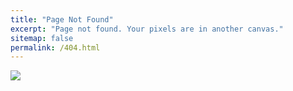 ```yaml
---
title: "Page Not Found"
excerpt: "Page not found. Your pixels are in another canvas."
sitemap: false
permalink: /404.html
---
```

![](https://image.shutterstock.com/image-vector/404-error-icon-vector-symbol-260nw-1545236357.jpg)